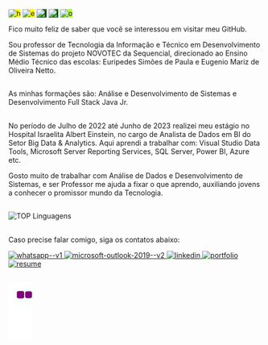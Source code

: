 <style>
  .h{
    background-color: yellow;
    transform: rotate(-2deg);
  }
  .e{
    background-color: yellow;
    transform: rotate(-2deg);
  }
  .l{
    background-color: green;
    transform: rotate(0deg);
  }
  .o{
    background-color: greenyellow;
    transform: rotate(-4deg);
  }
</style>
  
<div>
  <img class="h" width="80" height="80" src="https://img.icons8.com/dotty/80/h.png" alt="h"/> 
  <img class="e" width="80" height="80" src="https://img.icons8.com/dotty/80/e.png" alt="e"/> 
  <img class="l" width="80" height="80" src="https://img.icons8.com/dotty/80/l.png"alt="l"/> 
  <img class="l" width="80" height="80" src="https://img.icons8.com/dotty/80/l.png" alt="l"/>  
  <img class="o" width="80" height="80" src="https://img.icons8.com/dotty/80/000000/o.png" alt="o"/>
</div>

Fico muito feliz de saber que você se interessou em visitar meu GitHub.

Sou professor de Tecnologia da Informação e Técnico em Desenvolvimento de Sistemas do projeto NOVOTEC da Sequencial, direcionado ao Ensino Médio Técnico das escolas: Euripedes Simões de Paula e Eugenio Mariz de Oliveira Netto. 

##
As minhas formações são: Análise e Desenvolvimento de Sistemas e Desenvolvimento Full Stack Java Jr.

##
No período de Julho de 2022 até Junho de 2023 realizei meu estágio no Hospital Israelita Albert Einstein, no cargo de Analista de Dados em BI do Setor Big Data & Analytics. 
Aqui aprendi a trabalhar com: Visual Studio Data Tools, Microsoft Server Reporting Services, SQL Server, Power BI, Azure etc.

Gosto muito de trabalhar com Análise de Dados e Desenvolvimento de Sistemas, e ser Professor me ajuda a fixar o que aprendo, auxiliando jovens a conhecer o promissor mundo da Tecnologia.

##

![TOP Linguagens](https://github-readme-stats.vercel.app/api/top-langs/?username=LucasHerculanoAmaro&layout=compact&theme=dark)

##
Caso precise falar comigo, siga os contatos abaixo: 

<div>
  <a href="https://wa.me/+5511956396531" target="_blank">
    <img width="48" height="48" src="https://img.icons8.com/color/48/whatsapp--v1.png" alt="whatsapp--v1"/>
  </a>
  <a href="mailto:lucash.96@hotmail.com" target="_blank">
    <img width="48" height="48" src="https://img.icons8.com/color/48/microsoft-outlook-2019--v2.png" alt="microsoft-outlook-2019--v2"/>
  </a>
  <a href="https://www.linkedin.com/in/lucas-amaro-5711611ab/">
    <img width="48" height="48" src="https://img.icons8.com/color/48/linkedin.png" alt="linkedin"/>
  </a>
  <a href="https://lucasherculanoamaro.github.io/" target="_blank">
    <img width="48" height="48" src="https://img.icons8.com/fluency/48/portfolio.png" alt="portfolio"/>
  </a>
  <a href="https://lucasherculanoamaro.github.io/assets/Curr%C3%ADculo_Lucas_Amaro.pdf" target="_blank">
    <img width="48" height="48" src="https://img.icons8.com/pulsar-color/48/resume.png" alt="resume"/>
  </a>
</div>

##

![snake gif](https://github.com/LucasHerculanoAmaro/LucasHerculanoAmaro/blob/output/github-contribution-grid-snake.gif)


